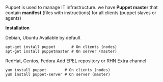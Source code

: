 Puppet is used to manage IT infrastructure.
we have **Puppet master** that contain **manifest** (files with instructions) for all clients (puppet slaves or agents)


**Installation**

Debian, Ubuntu
Available by default

    apt-get install puppet       # On clients (nodes)
    apt-get install puppetmaster # On server (master)
RedHat, Centos, Fedora
Add EPEL repository or RHN Extra channel

    yum install puppet        # On clients (nodes)
    yum install puppet-server # On server (master)

